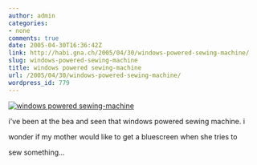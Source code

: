 ```yaml
---
author: admin
categories:
- none
comments: true
date: 2005-04-30T16:36:42Z
link: http://habi.gna.ch/2005/04/30/windows-powered-sewing-machine/
slug: windows-powered-sewing-machine
title: windows powered sewing-machine
url: /2005/04/30/windows-powered-sewing-machine/
wordpress_id: 779
---
```


[![windows powered sewing-machine](http://photos10.flickr.com/11622233_556db06e8d_m.jpg)](http://www.flickr.com/photos/habi/11622233/)

i've been at the bea and seen that windows powered sewing machine. i  

wonder if my mother would like to get a bluescreen when she tries to  

sew something...
